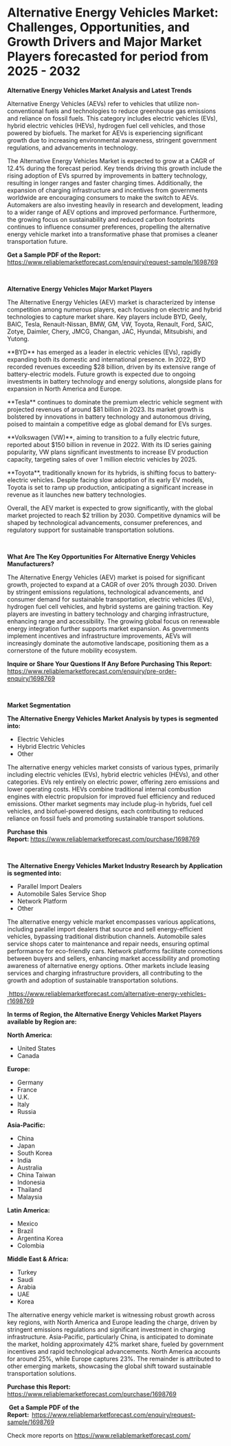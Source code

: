 <p><h1>Alternative Energy Vehicles Market: Challenges, Opportunities, and Growth Drivers and Major Market Players forecasted for period from 2025 - 2032</h1></p><p><strong>Alternative Energy Vehicles Market Analysis and Latest Trends</strong></p>
<p><p>Alternative Energy Vehicles (AEVs) refer to vehicles that utilize non-conventional fuels and technologies to reduce greenhouse gas emissions and reliance on fossil fuels. This category includes electric vehicles (EVs), hybrid electric vehicles (HEVs), hydrogen fuel cell vehicles, and those powered by biofuels. The market for AEVs is experiencing significant growth due to increasing environmental awareness, stringent government regulations, and advancements in technology.</p><p>The Alternative Energy Vehicles Market is expected to grow at a CAGR of 12.4% during the forecast period. Key trends driving this growth include the rising adoption of EVs spurred by improvements in battery technology, resulting in longer ranges and faster charging times. Additionally, the expansion of charging infrastructure and incentives from governments worldwide are encouraging consumers to make the switch to AEVs. Automakers are also investing heavily in research and development, leading to a wider range of AEV options and improved performance. Furthermore, the growing focus on sustainability and reduced carbon footprints continues to influence consumer preferences, propelling the alternative energy vehicle market into a transformative phase that promises a cleaner transportation future.</p></p>
<p><strong>Get a Sample PDF of the Report:&nbsp;</strong> <a href="https://www.reliablemarketforecast.com/enquiry/request-sample/1698769?utm_campaign=2516&utm_medium=2&utm_source=Github&utm_content=ia&utm_term=30032025&utm_id=alternative-energy-vehicles">https://www.reliablemarketforecast.com/enquiry/request-sample/1698769</a></p>
<p>&nbsp;</p>
<p><strong>Alternative Energy Vehicles Major Market Players</strong></p>
<p><p>The Alternative Energy Vehicles (AEV) market is characterized by intense competition among numerous players, each focusing on electric and hybrid technologies to capture market share. Key players include BYD, Geely, BAIC, Tesla, Renault-Nissan, BMW, GM, VW, Toyota, Renault, Ford, SAIC, Zotye, Daimler, Chery, JMCG, Changan, JAC, Hyundai, Mitsubishi, and Yutong.</p><p>**BYD** has emerged as a leader in electric vehicles (EVs), rapidly expanding both its domestic and international presence. In 2022, BYD recorded revenues exceeding $28 billion, driven by its extensive range of battery-electric models. Future growth is expected due to ongoing investments in battery technology and energy solutions, alongside plans for expansion in North America and Europe.</p><p>**Tesla** continues to dominate the premium electric vehicle segment with projected revenues of around $81 billion in 2023. Its market growth is bolstered by innovations in battery technology and autonomous driving, poised to maintain a competitive edge as global demand for EVs surges.</p><p>**Volkswagen (VW)**, aiming to transition to a fully electric future, reported about $150 billion in revenue in 2022. With its ID series gaining popularity, VW plans significant investments to increase EV production capacity, targeting sales of over 1 million electric vehicles by 2025.</p><p>**Toyota**, traditionally known for its hybrids, is shifting focus to battery-electric vehicles. Despite facing slow adoption of its early EV models, Toyota is set to ramp up production, anticipating a significant increase in revenue as it launches new battery technologies.</p><p>Overall, the AEV market is expected to grow significantly, with the global market projected to reach $2 trillion by 2030. Competitive dynamics will be shaped by technological advancements, consumer preferences, and regulatory support for sustainable transportation solutions.</p></p>
<p>&nbsp;</p>
<p><strong>What Are The Key Opportunities For Alternative Energy Vehicles Manufacturers?</strong></p>
<p><p>The Alternative Energy Vehicles (AEV) market is poised for significant growth, projected to expand at a CAGR of over 20% through 2030. Driven by stringent emissions regulations, technological advancements, and consumer demand for sustainable transportation, electric vehicles (EVs), hydrogen fuel cell vehicles, and hybrid systems are gaining traction. Key players are investing in battery technology and charging infrastructure, enhancing range and accessibility. The growing global focus on renewable energy integration further supports market expansion. As governments implement incentives and infrastructure improvements, AEVs will increasingly dominate the automotive landscape, positioning them as a cornerstone of the future mobility ecosystem.</p></p>
<p><strong>Inquire or Share Your Questions If Any Before Purchasing This Report:</strong> <a href="https://www.reliablemarketforecast.com/enquiry/pre-order-enquiry/1698769?utm_campaign=2516&utm_medium=2&utm_source=Github&utm_content=ia&utm_term=30032025&utm_id=alternative-energy-vehicles">https://www.reliablemarketforecast.com/enquiry/pre-order-enquiry/1698769</a></p>
<p>&nbsp;</p>
<p><strong>Market Segmentation</strong></p>
<p><strong>The Alternative Energy Vehicles Market Analysis by types is segmented into:</strong></p>
<p><ul><li>Electric Vehicles</li><li>Hybrid Electric Vehicles</li><li>Other</li></ul></p>
<p><p>The alternative energy vehicles market consists of various types, primarily including electric vehicles (EVs), hybrid electric vehicles (HEVs), and other categories. EVs rely entirely on electric power, offering zero emissions and lower operating costs. HEVs combine traditional internal combustion engines with electric propulsion for improved fuel efficiency and reduced emissions. Other market segments may include plug-in hybrids, fuel cell vehicles, and biofuel-powered designs, each contributing to reduced reliance on fossil fuels and promoting sustainable transport solutions.</p></p>
<p><strong>Purchase this Report:&nbsp;</strong><a href="https://www.reliablemarketforecast.com/purchase/1698769?utm_campaign=2516&utm_medium=2&utm_source=Github&utm_content=ia&utm_term=30032025&utm_id=alternative-energy-vehicles">https://www.reliablemarketforecast.com/purchase/1698769</a></p>
<p>&nbsp;</p>
<p><strong>The Alternative Energy Vehicles Market Industry Research by Application is segmented into:</strong></p>
<p><ul><li>Parallel Import Dealers</li><li>Automobile Sales Service Shop</li><li>Network Platform</li><li>Other</li></ul></p>
<p><p>The alternative energy vehicle market encompasses various applications, including parallel import dealers that source and sell energy-efficient vehicles, bypassing traditional distribution channels. Automobile sales service shops cater to maintenance and repair needs, ensuring optimal performance for eco-friendly cars. Network platforms facilitate connections between buyers and sellers, enhancing market accessibility and promoting awareness of alternative energy options. Other markets include leasing services and charging infrastructure providers, all contributing to the growth and adoption of sustainable transportation solutions.</p></p>
<p><a href="https://www.reliablemarketforecast.com/alternative-energy-vehicles-r1698769?utm_campaign=2516&utm_medium=2&utm_source=Github&utm_content=ia&utm_term=30032025&utm_id=alternative-energy-vehicles">&nbsp;https://www.reliablemarketforecast.com/alternative-energy-vehicles-r1698769</a></p>
<p><strong>In terms of Region, the Alternative Energy Vehicles Market Players available by Region are:</strong></p>
<p>
    <p> <strong> North America: </strong>
        <ul>
            <li>United States</li>
            <li>Canada</li>
        </ul>
        </p> 
    <p> <strong> Europe: </strong>
        <ul>
            <li>Germany</li>
            <li>France</li>
            <li>U.K.</li>
            <li>Italy</li>
            <li>Russia</li>
        </ul>
        </p> 
    <p> <strong> Asia-Pacific: </strong>
        <ul>
            <li>China</li>
            <li>Japan</li>
            <li>South Korea</li>
            <li>India</li>
            <li>Australia</li>
            <li>China Taiwan</li>
            <li>Indonesia</li>
            <li>Thailand</li>
            <li>Malaysia</li>
        </ul>
        </p> 
    <p> <strong> Latin America: </strong>
        <ul>
            <li>Mexico</li>
            <li>Brazil</li>
            <li>Argentina Korea</li>
            <li>Colombia</li>
        </ul>
        </p> 
    <p> <strong> Middle East & Africa: </strong>
        <ul>
            <li>Turkey</li>
            <li>Saudi</li>
            <li>Arabia</li>
            <li>UAE</li>
            <li>Korea</li>
        </ul>
    </p>
    </p>
<p><p>The alternative energy vehicle market is witnessing robust growth across key regions, with North America and Europe leading the charge, driven by stringent emissions regulations and significant investment in charging infrastructure. Asia-Pacific, particularly China, is anticipated to dominate the market, holding approximately 42% market share, fueled by government incentives and rapid technological advancements. North America accounts for around 25%, while Europe captures 23%. The remainder is attributed to other emerging markets, showcasing the global shift toward sustainable transportation solutions.</p></p>
<p><strong>Purchase this Report: </strong><a href="https://www.reliablemarketforecast.com/purchase/1698769?utm_campaign=2516&utm_medium=2&utm_source=Github&utm_content=ia&utm_term=30032025&utm_id=alternative-energy-vehicles">https://www.reliablemarketforecast.com/purchase/1698769</a></p>
<p>&nbsp;<strong>Get a Sample PDF of the Report:&nbsp;&nbsp;</strong><a href="https://www.reliablemarketforecast.com/enquiry/request-sample/1698769?utm_campaign=2516&utm_medium=2&utm_source=Github&utm_content=ia&utm_term=30032025&utm_id=alternative-energy-vehicles">https://www.reliablemarketforecast.com/enquiry/request-sample/1698769</a></p>
<p><strong></strong></p>
<p>Check more reports on <a href="https://www.reliablemarketforecast.com/?utm_campaign=2516&utm_medium=2&utm_source=Github&utm_content=ia&utm_term=30032025&utm_id=alternative-energy-vehicles">https://www.reliablemarketforecast.com/</a></p>